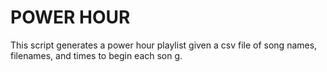 POWER HOUR                                                                                
==========                                                                                
                                                                                         
This script generates a power hour playlist given a csv file of song names, filenames, and times to begin each son    g.
